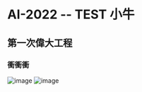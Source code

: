 # AI-2022 -- TEST 小牛

## 第一次偉大工程

### 衝衝衝

![image](https://user-images.githubusercontent.com/59887929/156184235-cc4e766a-a9f2-44f4-99a1-05f08daf85ab.png)
![image](https://user-images.githubusercontent.com/59887929/157646053-92cd83fd-3707-42a2-abb3-fcfb6d683af6.png)


